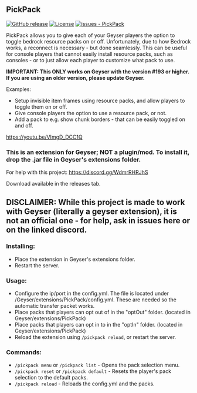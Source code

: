 ## PickPack

[![GitHub release](https://img.shields.io/github/release/onebeastchris/PickPack?include_prereleases=&sort=semver&color=yellowgreen)](https://github.com/onebeastchris/PickPack/releases/)
[![License](https://img.shields.io/badge/License-MIT-yellowgreen)](https://github.com/onebeastchris/PickPack/blob/main/LICENSE)
[![issues - PickPack](https://img.shields.io/github/issues/onebeastchris/PickPack)](https://github.com/onebeastchris/PickPack/issues)

PickPack allows you to give each of your Geyser players the option to toggle bedrock resource packs on or off. Unfortunately, due to how Bedrock works, a reconnect is necessary - but done seamlessly.
This can be useful for console players that cannot easily install resource packs, such as consoles - or to just allow each player to customize what pack to use.

**IMPORTANT: This ONLY works on Geyser with the version #193 or higher. If you are using an older version, please update Geyser.**

Examples:
- Setup invisible item frames using resource packs, and allow players to toggle them on or off.
- Give console players the option to use a resource pack, or not.
- Add a pack to e.g. show chunk borders - that can be easily toggled on and off.

https://youtu.be/VImgD_DCC1Q

### This is an extension for Geyser; NOT a plugin/mod. To install it, drop the .jar file in Geyser's extensions folder.

For help with this project: https://discord.gg/WdmrRHRJhS

Download available in the releases tab.

## DISCLAIMER: While this project is made to work with Geyser (literally a geyser extension), it is not an official one - for help, ask in issues here or on the linked discord.

### Installing:
- Place the extension in Geyser's extensions folder.
- Restart the server.

### Usage:
- Configure the ip/port in the config.yml. The file is located under /Geyser/extensions/PickPack/config.yml.
These are needed so the automatic transfer packet works.
- Place packs that players can opt out of in the "optOut" folder. (located in Geyser/extensions/PickPack)
- Place packs that players can opt in to in the "optIn" folder. (located in Geyser/extensions/PickPack)
- Reload the extension using `/pickpack reload`, or restart the server.

### Commands:
- `/pickpack menu` or `/pickpack list` - Opens the pack selection menu.
- `/pickpack reset` or `/pickpack default` - Resets the player's pack selection to the default packs.
- `/pickpack reload` - Reloads the config.yml and the packs.
